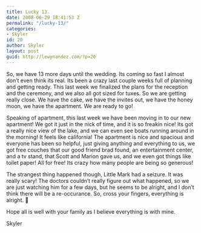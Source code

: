 ```yaml
---
title: Lucky 13.
date: 2008-06-29 18:41:53 Z
permalink: "/lucky-13/"
categories:
- Skyler
id: 20
author: Skyler
layout: post
guid: http://lewynandez.com/?p=20
---
```


So, we have 13 more days until the wedding. Its coming so fast I almost don&#8217;t even think its real. Its been a crazy last couple weeks full of planning and getting ready. This last week we finalized the plans for the reception and the ceremony, and we also all got sized for tuxes. So we are getting really close. We have the cake, we have the invites out, we have the honey moon, we have the apartment. We are ready to go!

Speaking of apartment, this last week we have been moving in to our new apartment! We got it just in the nick of time, and it is so freakin nice! Its got a really nice view of the lake, and we can even see boats running around in the morning! It feels like california! The apartment is nice and spacious and everyone has been so helpful, just giving anything and everything to us, we got free couches that our good friend brad found, an entertainment center, and a tv stand, that Scott and Marion gave us, and we even got things like toilet paper! All for free! Its crazy how many people are being so generous!

The strangest thing happened though, Little Mark had a seizure. It was really scary! The doctors couldn&#8217;t really figure out what happened, so we are just watching him for a few days, but he seems to be alright, and I don&#8217;t think there will be a re-occurance. So, cross your fingers, everything is alright. 🙂

Hope all is well with your family as I believe everything is with mine.

Skyler